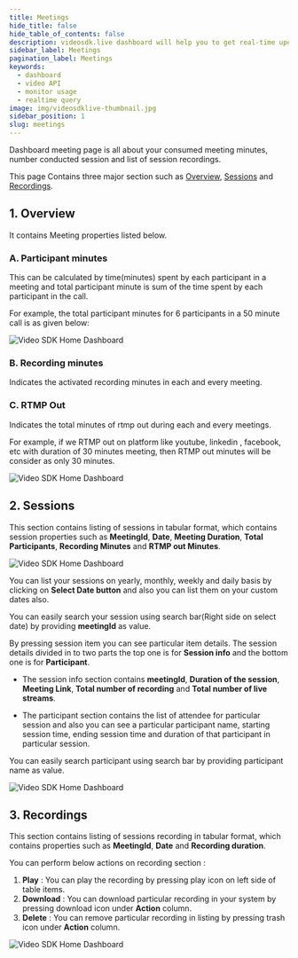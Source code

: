 ```yaml
---
title: Meetings
hide_title: false
hide_table_of_contents: false
description: videosdk.live dashboard will help you to get real-time updates of all the meetings, live streams and videos. It will also help you to monitor services.
sidebar_label: Meetings
pagination_label: Meetings
keywords:
  - dashboard
  - video API
  - monitor usage
  - realtime query
image: img/videosdklive-thumbnail.jpg
sidebar_position: 1
slug: meetings
---
```


Dashboard meeting page is all about your consumed meeting minutes, number conducted session and list of session recordings.

This page Contains three major section such as [Overview](/docs/guide/dashboard/meetings#1-overview), [Sessions](/docs/guide/dashboard/meetings#2-sessions) and [Recordings](/docs/guide/dashboard/meetings#3-recordings).

## 1. Overview

It contains Meeting properties listed below.

### A. Participant minutes

This can be calculated by time(minutes) spent by each participant in a meeting and total participant minute is sum of the time spent by each participant in the call.

For example, the total participant minutes for 6 participants in a 50 minute call is as given below:

![Video SDK Home Dashboard](/img/dashboard/pricing-tabel.jpg)

### B. Recording minutes

Indicates the activated recording minutes in each and every meeting.

### C. RTMP Out

Indicates the total minutes of rtmp out during each and every meetings.

For example, if we RTMP out on platform like youtube, linkedin , facebook, etc with duration of 30 minutes meeting, then RTMP out minutes will be consider as only 30 minutes.

![Video SDK Home Dashboard](/img/dashboard/meeting-overview.png)

## 2. Sessions

This section contains listing of sessions in tabular format, which contains session properties such as **MeetingId**, **Date**, **Meeting Duration**, **Total Participants**, **Recording Minutes** and **RTMP out Minutes**.

![Video SDK Home Dashboard](/img/dashboard/meeting-session.png)

You can list your sessions on yearly, monthly, weekly and daily basis by clicking on **Select Date button** and also you can list them on your custom dates also.

You can easily search your session using search bar(Right side on select date) by providing **meetingId** as value.

By pressing session item you can see particular item details. The session details divided in to two parts the top one is for **Session info** and the bottom one is for **Participant**.

- The session info section contains **meetingId**, **Duration of the session**, **Meeting Link**, **Total number of recording** and **Total number of live streams**.

- The participant section contains the list of attendee for particular session and also you can see a particular participant name, starting session time, ending session time and duration of that participant in particular session.

You can easily search participant using search bar by providing participant name as value.

![Video SDK Home Dashboard](/img/dashboard/meeting-session-sidebar.png)

## 3. Recordings

This section contains listing of sessions recording in tabular format, which contains properties such as **MeetingId**, **Date** and **Recording duration**.

You can perform below actions on recording section :

1. **Play** : You can play the recording by pressing play icon on left side of table items.
2. **Download** : You can download particular recording in your system by pressing download icon under **Action** column.
3. **Delete** : You can remove particular recording in listing by pressing trash icon under **Action** column.

![Video SDK Home Dashboard](/img/dashboard/meeting-recording.png)
